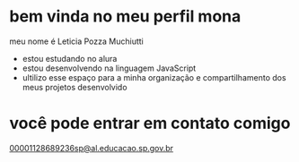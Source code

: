 # bem vinda no meu perfil mona
meu nome é Leticia Pozza Muchiutti

* estou estudando no alura
* estou desenvolvendo na linguagem JavaScript
* ultilizo esse espaço para a minha organização e compartilhamento dos meus projetos desenvolvido

# você pode entrar em contato comigo 
00001128689236sp@al.educacao.sp.gov.br
